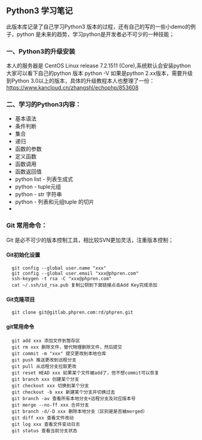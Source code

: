 ## Python3 学习笔记
此版本库记录了自己学习Python3 版本的过程，还有自己的写的一些小demo的例子，python 是未来的趋势，学习python是开发者必不可少的一种技能；

### 一、Python3的升级安装
本人的服务器是 CentOS Linux release 7.2.1511 (Core),系统默认会安装python 大家可以看下自己的python 版本 python -V  如果是python 2.xx版本，需要升级到Python 3.0以上的版本，具体的升级教程本人也整理了一份：https://www.kancloud.cn/zhangshl/echophp/853608
### 二、学习的Python3内容：
* 基本语法
* 条件判断
* 集合
* 递归
* 函数的参数
* 定义函数
* 函数调用
* 函数返回值
* python list - 列表生成式
* python - tuple元组
* python - str 字符串
* python - 列表和元组tuple 的切片
* 

### Git 常用命令：
Git 是必不可少的版本控制工具，相比较SVN更加灵活，注重版本控制；
#### Git初始化设置

      git config --global user.name "xxx" 
      git config --global user.email "xxx@phpren.com"
      ssh-keygen -t rsa -C "xxx@phpren.com"
      cat ~/.ssh/id_rsa.pub 复制公钥到下面链接点击Add Key完成添加
 #### Git克隆项目 

      git clone git@gitlab.phpren.com:rd/phpren.git
#### git常用命令
      git add xxx 添加文件到暂存区
      git rm xxx 删除文件，替代物理删除文件，然后提交
      git commit -m "xxx" 提交更改到本地仓库
      git push 推送更改到远程分支
      git pull 从远程分支拉取更改
      git reset HEAD xxx 如果某个文件被add了，但不想commit可以恢复
      git branch xxx 创建某个分支
      git checkout xxx 切换到某个分支
      git checkout -b xxx 新建某个分支并切换过去
      git branch -av 查看所有本地分支+远程分支及对应版本号
      git merge --no-ff xxx 合并分支
      git branch -d/-D xxx 删除本地分支（区别是是否被merged）
      git diff xxx 查看文件改动
      git log xxx 查看文件变动日志
	  git status 查看当前分支状态

